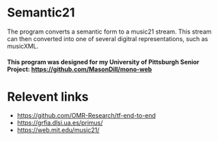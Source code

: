 <h1>Semantic21</h1>
The program converts a semantic form to a music21 stream. This stream can then converted into one of several digitral representations, such as musicXML.


<h4>This program was designed for my University of Pittsburgh Senior Project: <a href=https://github.com/MasonDill/mono-web>https://github.com/MasonDill/mono-web</a></h4>


<h1>Relevent links</h1>
<ul>
  <li><a href=https://github.com/OMR-Research/tf-end-to-end>https://github.com/OMR-Research/tf-end-to-end</a></li>
  <li><a href=https://grfia.dlsi.ua.es/primus/>https://grfia.dlsi.ua.es/primus/</a></li>
  <li><a href=https://web.mit.edu/music21/>https://web.mit.edu/music21/</a></li>
</ul>
